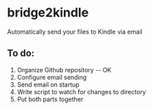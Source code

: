 # bridge2kindle
Automatically send your files to Kindle via email

## To do:
1. Organize Github repository -- OK
2. Configure email sending
3. Send email on startup
4. Write script to watch for changes to directory
5. Put both parts together
